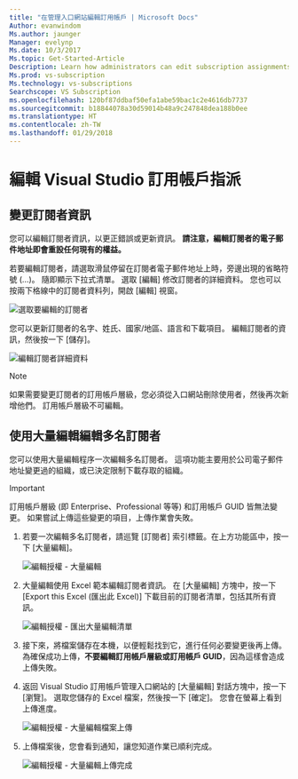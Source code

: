 ```yaml
---
title: "在管理入口網站編輯訂用帳戶 | Microsoft Docs"
Author: evanwindom
Ms.author: jaunger
Manager: evelynp
Ms.date: 10/3/2017
Ms.topic: Get-Started-Article
Description: Learn how administrators can edit subscription assignments.
Ms.prod: vs-subscription
Ms.technology: vs-subscriptions
Searchscope: VS Subscription
ms.openlocfilehash: 120bf87ddbaf50efa1abe59bac1c2e4616db7737
ms.sourcegitcommit: b18844078a30d59014b48a9c247848dea188b0ee
ms.translationtype: HT
ms.contentlocale: zh-TW
ms.lasthandoff: 01/29/2018
---
```

# <a name="editing-visual-studio-subscription-assignments"></a>編輯 Visual Studio 訂用帳戶指派

## <a name="making-changes-to-subscriber-information"></a>變更訂閱者資訊
您可以編輯訂閱者資訊，以更正錯誤或更新資訊。 
**請注意，編輯訂閱者的電子郵件地址即會重設任何現有的權益。**

若要編輯訂閱者，請選取滑鼠停留在訂閱者電子郵件地址上時，旁邊出現的省略符號 (…)。 隨即顯示下拉式清單。  選取 [編輯] 修改訂閱者的詳細資料。 您也可以按兩下格線中的訂閱者資料列，開啟 [編輯] 視窗。

   ![選取要編輯的訂閱者](_img\edit-license\select-subscriber.png)

您可以更新訂閱者的名字、姓氏、國家/地區、語言和下載項目。 編輯訂閱者的資訊，然後按一下 [儲存]。

   ![編輯訂閱者詳細資料](_img\edit-license\edit-subscriber.png)

> [!NOTE]
> 如果需要變更訂閱者的訂用帳戶層級，您必須從入口網站刪除使用者，然後再次新增他們。 訂用帳戶層級不可編輯。

## <a name="editing-multiple-subscribers-by-using-bulk-edit"></a>使用大量編輯編輯多名訂閱者

您可以使用大量編輯程序一次編輯多名訂閱者。 這項功能主要用於公司電子郵件地址變更過的組織，或已決定限制下載存取的組織。 

> [!IMPORTANT]
> 訂用帳戶層級 (即 Enterprise、Professional 等等) 和訂用帳戶 GUID 皆無法變更。  如果嘗試上傳這些變更的項目，上傳作業會失敗。  

1.  若要一次編輯多名訂閱者，請巡覽 [訂閱者] 索引標籤。在上方功能區中，按一下 [大量編輯]。 

    ![編輯授權 - 大量編輯](_img\edit-license\edit-license-bulk-edit.png)

2.  大量編輯使用 Excel 範本編輯訂閱者資訊。 在 [大量編輯] 方塊中，按一下 [Export this Excel (匯出此 Excel)] 下載目前的訂閱者清單，包括其所有資訊。 

    ![編輯授權 - 匯出大量編輯清單](_img\edit-license\edit-license-bulk-edit-export.png)

3.  接下來，將檔案儲存在本機，以便輕鬆找到它，進行任何必要變更後再上傳。 為確保成功上傳，**不要編輯訂用帳戶層級或訂用帳戶 GUID**，因為這樣會造成上傳失敗。 

4.  返回 Visual Studio 訂用帳戶管理入口網站的 [大量編輯] 對話方塊中，按一下 [瀏覽]。 選取您儲存的 Excel 檔案，然後按一下 [確定]。 您會在螢幕上看到上傳進度。

    ![編輯授權 - 大量編輯檔案上傳](_img\edit-license\edit-license-bulk-file-upload1.png)

5.  上傳檔案後，您會看到通知，讓您知道作業已順利完成。 

    ![編輯授權 - 大量編輯上傳完成](_img\edit-license\edit-license-bulk-upload-complete.png)


